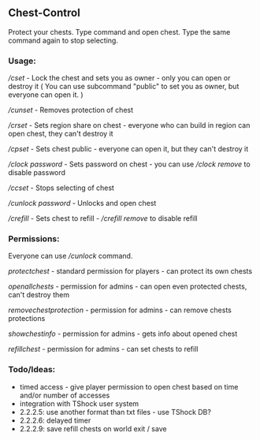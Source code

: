 ## Chest-Control
Protect your chests.
Type command and open chest. Type the same command again to stop selecting.

### Usage:
_/cset_ - Lock the chest and sets you as owner - only you can open or destroy it ( You can use subcommand "public" to set you as owner, but everyone can open it. )

_/cunset_ - Removes protection of chest

_/crset_ - Sets region share on chest - everyone who can build in region can open chest, they can't destroy it

_/cpset_ - Sets chest public - everyone can open it, but they can't destroy it

_/clock_ _password_ - Sets password on chest - you can use _/clock_ _remove_ to disable password

_/ccset_ - Stops selecting of chest 

_/cunlock_  _password_ -  Unlocks and open chest

_/crefill_ - Sets chest to refill - _/crefill_ _remove_ to disable refill

### Permissions:
Everyone can use _/cunlock_ command.

_protectchest_ - standard permission for players - can protect its own chests

_openallchests_ - permission for admins - can open even protected chests, can't destroy them

_removechestprotection_ - permission for admins - can remove chests protections

_showchestinfo_ - permission for admins - gets info about opened chest

_refillchest_ - permission for admins - can set chests to refill

### Todo/Ideas:
- timed access - give player permission to open chest based on time and/or number of accesses
- integration with TShock user system
- 2.2.2.5: use another format than txt files - use TShock DB?
- 2.2.2.6: delayed timer
- 2.2.2.9: save refill chests on world exit / save
